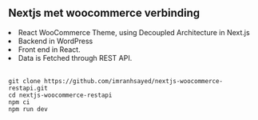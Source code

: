 ## Nextjs met woocommerce verbinding

<li>React WooCommerce Theme, using Decoupled Architecture in Next.js</li>
<li>Backend in WordPress</li>
<li>Front end in React.</li>
<li>Data is Fetched through REST API.</li>

<br>

```
git clone https://github.com/imranhsayed/nextjs-woocommerce-restapi.git
cd nextjs-woocommerce-restapi
npm ci
npm run dev
```